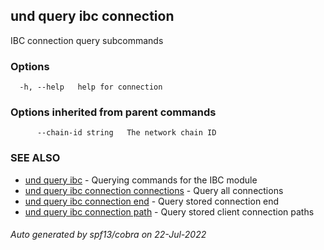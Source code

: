 ## und query ibc connection

IBC connection query subcommands

### Options

```
  -h, --help   help for connection
```

### Options inherited from parent commands

```
      --chain-id string   The network chain ID
```

### SEE ALSO

* [und query ibc](und_query_ibc.md)	 - Querying commands for the IBC module
* [und query ibc connection connections](und_query_ibc_connection_connections.md)	 - Query all connections
* [und query ibc connection end](und_query_ibc_connection_end.md)	 - Query stored connection end
* [und query ibc connection path](und_query_ibc_connection_path.md)	 - Query stored client connection paths

###### Auto generated by spf13/cobra on 22-Jul-2022
